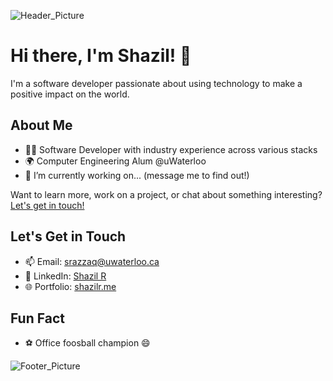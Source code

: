 ![Header_Picture](https://github.com/Shazil-R/Shazil-R/assets/42793026/e1745680-eb65-4144-a327-4f653d56caed)

# Hi there, I'm Shazil! 👋

I'm a software developer passionate about using technology to make a positive impact on the world.

## About Me
- 👩‍💻 Software Developer with industry experience across various stacks
- 🌍 Computer Engineering Alum @uWaterloo
- 🔭 I’m currently working on... (message me to find out!)

Want to learn more, work on a project, or chat about something interesting? [Let's get in touch!](#lets-get-in-touch)

## Let's Get in Touch
- 📫 Email: [srazzaq@uwaterloo.ca](mailto:shazilrazzaq01@gmail.com)
- 💬 LinkedIn: [Shazil R](https://www.linkedin.com/in/shazil-r/)
- 🌐 Portfolio: [shazilr.me](https://shazil.me/)

## Fun Fact
- ⚽️ Office foosball champion 😄

![Footer_Picture](https://github.com/Shazil-R/Shazil-R/assets/42793026/d397b1bc-dc1b-499b-89ac-e8ff10ed9311)

